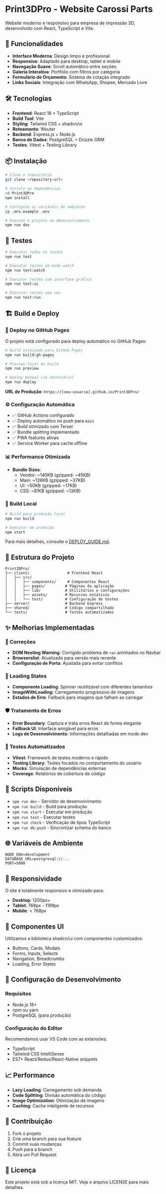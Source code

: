 # Print3DPro - Website Carossi Parts

Website moderno e responsivo para empresa de impressão 3D, desenvolvido com React, TypeScript e Vite.

## 🚀 Funcionalidades

- **Interface Moderna**: Design limpo e profissional
- **Responsivo**: Adaptado para desktop, tablet e mobile
- **Navegação Suave**: Scroll automático entre seções
- **Galeria Interativa**: Portfólio com filtros por categoria
- **Formulário de Orçamento**: Sistema de cotação integrado
- **Links Sociais**: Integração com WhatsApp, Shopee, Mercado Livre

## 🛠️ Tecnologias

- **Frontend**: React 18 + TypeScript
- **Build Tool**: Vite
- **Styling**: Tailwind CSS + shadcn/ui
- **Roteamento**: Wouter
- **Backend**: Express.js + Node.js
- **Banco de Dados**: PostgreSQL + Drizzle ORM
- **Testes**: Vitest + Testing Library

## 📦 Instalação

```bash
# Clone o repositório
git clone <repository-url>

# Instale as dependências
cd Print3DPro
npm install

# Configure as variáveis de ambiente
cp .env.example .env

# Execute o projeto em desenvolvimento
npm run dev
```

## 🧪 Testes

```bash
# Executar todos os testes
npm run test

# Executar testes em modo watch
npm run test:watch

# Executar testes com interface gráfica
npm run test:ui

# Executar testes uma vez
npm run test:run
```

## 🏗️ Build e Deploy

### 🚀 Deploy no GitHub Pages

O projeto está configurado para deploy automático no GitHub Pages:

```bash
# Build otimizado para GitHub Pages
npm run build:gh-pages

# Preview local do build
npm run preview

# Deploy manual (se necessário)
npm run deploy
```

**URL de Produção**: `https://[seu-usuario].github.io/Print3DPro/`

### ⚙️ Configuração Automática
- ✅ GitHub Actions configurado
- ✅ Deploy automático no push para `main`
- ✅ Build otimizado com Terser
- ✅ Bundle splitting implementado
- ✅ PWA features ativas
- ✅ Service Worker para cache offline

### 📊 Performance Otimizada
- **Bundle Sizes**:
  - Vendor: ~140KB (gzipped: ~45KB)
  - Main: ~126KB (gzipped: ~37KB)
  - UI: ~50KB (gzipped: ~17KB)
  - CSS: ~81KB (gzipped: ~13KB)

### 🔧 Build Local
```bash
# Build para produção local
npm run build

# Executar em produção
npm start
```

Para mais detalhes, consulte o [DEPLOY_GUIDE.md](./DEPLOY_GUIDE.md).

## 📁 Estrutura do Projeto

```
Print3DPro/
├── client/                 # Frontend React
│   ├── src/
│   │   ├── components/     # Componentes React
│   │   ├── pages/         # Páginas da aplicação
│   │   ├── lib/           # Utilitários e configurações
│   │   ├── assets/        # Recursos estáticos
│   │   └── test/          # Configuração de testes
├── server/                # Backend Express
├── shared/                # Código compartilhado
└── tests/                 # Testes automatizados
```

## ✨ Melhorias Implementadas

### 🐛 Correções
- **DOM Nesting Warning**: Corrigido problema de `<a>` aninhados no Navbar
- **Browserslist**: Atualizado para versão mais recente
- **Configuração de Porta**: Ajustada para evitar conflitos

### 🔄 Loading States
- **Componente Loading**: Spinner reutilizável com diferentes tamanhos
- **ImageWithLoading**: Carregamento progressivo de imagens
- **Estados de Erro**: Fallback para imagens que falham ao carregar

### 🛡️ Tratamento de Erros
- **Error Boundary**: Captura e trata erros React de forma elegante
- **Fallback UI**: Interface amigável para erros
- **Logs de Desenvolvimento**: Informações detalhadas em modo dev

### 🧪 Testes Automatizados
- **Vitest**: Framework de testes moderno e rápido
- **Testing Library**: Testes focados no comportamento do usuário
- **Mocks**: Simulação de dependências externas
- **Coverage**: Relatórios de cobertura de código

## 🎯 Scripts Disponíveis

- `npm run dev` - Servidor de desenvolvimento
- `npm run build` - Build para produção
- `npm run start` - Executar em produção
- `npm run test` - Executar testes
- `npm run check` - Verificação de tipos TypeScript
- `npm run db:push` - Sincronizar schema do banco

## 🌐 Variáveis de Ambiente

```env
NODE_ENV=development
DATABASE_URL=postgresql://...
PORT=5000
```

## 📱 Responsividade

O site é totalmente responsivo e otimizado para:
- **Desktop**: 1200px+
- **Tablet**: 768px - 1199px
- **Mobile**: < 768px

## 🎨 Componentes UI

Utilizamos a biblioteca shadcn/ui com componentes customizados:
- Buttons, Cards, Modals
- Forms, Inputs, Selects
- Navigation, Breadcrumbs
- Loading, Error States

## 🔧 Configuração de Desenvolvimento

### Requisitos
- Node.js 18+
- npm ou yarn
- PostgreSQL (para produção)

### Configuração do Editor
Recomendamos usar VS Code com as extensões:
- TypeScript
- Tailwind CSS IntelliSense
- ES7+ React/Redux/React-Native snippets

## 📈 Performance

- **Lazy Loading**: Carregamento sob demanda
- **Code Splitting**: Divisão automática do código
- **Image Optimization**: Otimização de imagens
- **Caching**: Cache inteligente de recursos

## 🤝 Contribuição

1. Fork o projeto
2. Crie uma branch para sua feature
3. Commit suas mudanças
4. Push para a branch
5. Abra um Pull Request

## 📄 Licença

Este projeto está sob a licença MIT. Veja o arquivo LICENSE para mais detalhes.